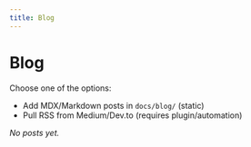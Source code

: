 ```yaml
---
title: Blog
---
```


# Blog

Choose one of the options:

- Add MDX/Markdown posts in `docs/blog/` (static)
- Pull RSS from Medium/Dev.to (requires plugin/automation)

_No posts yet._
